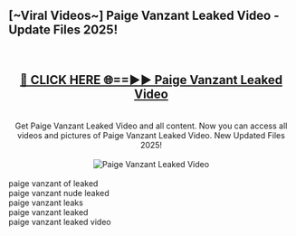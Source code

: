 <h2>[~Viral Videos~] Paige Vanzant Leaked Video - Update Files 2025!</h2>
<br>
<div align="center">
<h2><a href="https://betterlinks.top/A2PfLJ" rel="nofollow">🔴 CLICK HERE 🌐==►► Paige Vanzant Leaked Video</a></h2>
<br>
Get Paige Vanzant Leaked Video and all content. Now you can access all videos and pictures of Paige Vanzant Leaked Video. New Updated Files 2025!
<br>
<br>
<a href="https://betterlinks.top/A2PfLJ" rel="nofollow" data-target="animated-image.originalLink"><img src="https://i.ibb.co.com/WyWwxjT/player-gif2.gif" alt="Paige Vanzant Leaked Video" style="max-width: 100%; display: inline-block;" data-target="animated-image.originalImage"></a>
</div>
<br>
paige vanzant of leaked<br>
paige vanzant nude leaked<br>
paige vanzant leaks<br>
paige vanzant leaked<br>
paige vanzant leaked video